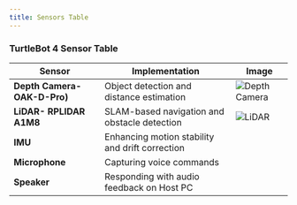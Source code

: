 ```yaml
---
title: Sensors Table
---
```


### **TurtleBot 4 Sensor Table**  

| **Sensor**               | **Implementation**                              | **Image**                     |
|--------------------------|------------------------------------------------|-------------------------------|
| **Depth Camera- OAK-D-Pro)** | Object detection and distance estimation | ![Depth Camera](https://github.com/user-attachments/assets/c8d24fc5-43ca-472e-8b87-457bf03e5386) |
| **LiDAR- RPLIDAR A1M8**                | SLAM-based navigation and obstacle detection    | ![LiDAR](https://github.com/user-attachments/assets/61bd3394-74c4-4f4c-b989-9d63fbd989a9) |
| **IMU**                  | Enhancing motion stability and drift correction | |
| **Microphone**           | Capturing voice commands                        |  |
| **Speaker**              | Responding with audio feedback on Host PC             |  |

